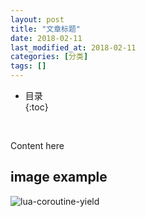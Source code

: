```yaml
---
layout: post
title: "文章标题"
date: 2018-02-11
last_modified_at: 2018-02-11
categories: [分类]
tags: []
---
```


* 目录  
{:toc}
<br/>

Content here

## image example
![lua-coroutine-yield](https://antsmallant-blog-1251470010.cos.ap-guangzhou.myqcloud.com/media/blog/2023-10-08-lua-coroutine-yield-across-a-c-call-boundary/lua-coroutine-yield.png)  